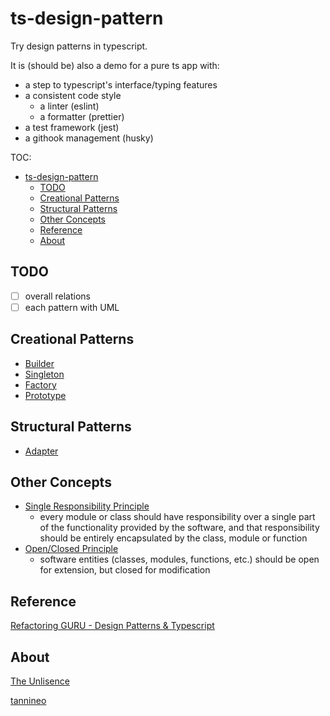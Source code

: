 # ts-design-pattern

Try design patterns in typescript.

It is (should be) also a demo for a pure ts app with:

- a step to typescript's interface/typing features
- a consistent code style
  - a linter (eslint)
  - a formatter (prettier)
- a test framework (jest)
- a githook management (husky)

TOC:

- [ts-design-pattern](#ts-design-pattern)
  - [TODO](#todo)
  - [Creational Patterns](#creational-patterns)
  - [Structural Patterns](#structural-patterns)
  - [Other Concepts](#other-concepts)
  - [Reference](#reference)
  - [About](#about)

## TODO

- [ ] overall relations
- [ ] each pattern with UML

## Creational Patterns

- [Builder](./src/creational/builder)
- [Singleton](./src/creational/singleton)
- [Factory](./src/creational/factory)
- [Prototype](./src/creational/prototype)

## Structural Patterns

- [Adapter](./src/structural/adapter)

## Other Concepts

- [Single Responsibility Principle](https://en.wikipedia.org/wiki/Single-responsibility_principle)
  - every module or class should have responsibility over a single part of the functionality provided by the software, and that responsibility should be entirely encapsulated by the class, module or function
- [Open/Closed Principle](https://en.wikipedia.org/wiki/Open%E2%80%93closed_principle)
  - software entities (classes, modules, functions, etc.) should be open for extension, but closed for modification

## Reference

[Refactoring GURU - Design Patterns & Typescript](https://refactoringguru.cn/design-patterns/typescript)

## About

[The Unlisence](./LICENSE)

[tannineo](https://github.com/tannineo)
